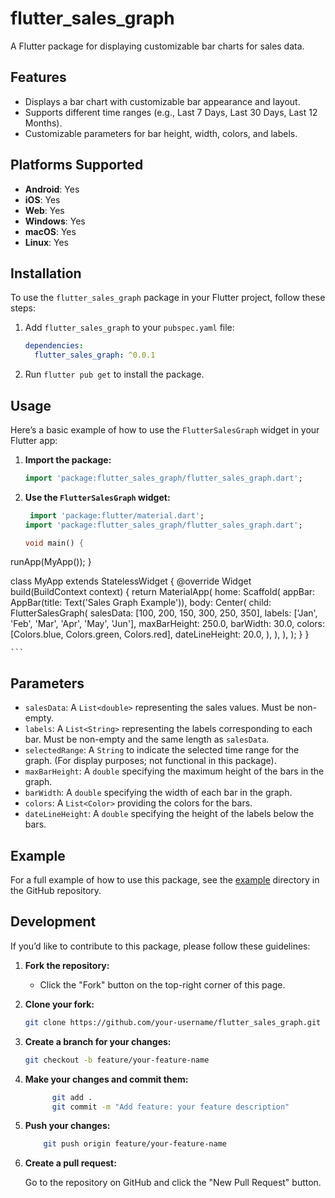 # flutter_sales_graph

A Flutter package for displaying customizable bar charts for sales data.

## Features

- Displays a bar chart with customizable bar appearance and layout.
- Supports different time ranges (e.g., Last 7 Days, Last 30 Days, Last 12 Months).
- Customizable parameters for bar height, width, colors, and labels.

## Platforms Supported

- **Android**: Yes
- **iOS**: Yes
- **Web**: Yes
- **Windows**: Yes
- **macOS**: Yes
- **Linux**: Yes


## Installation

To use the `flutter_sales_graph` package in your Flutter project, follow these steps:

1. Add `flutter_sales_graph` to your `pubspec.yaml` file:

    ```yaml
    dependencies:
      flutter_sales_graph: ^0.0.1
    ```

2. Run `flutter pub get` to install the package.

## Usage

Here’s a basic example of how to use the `FlutterSalesGraph` widget in your Flutter app:

1. **Import the package:**

    ```dart
    import 'package:flutter_sales_graph/flutter_sales_graph.dart';
    ```

2. **Use the `FlutterSalesGraph` widget:**

    ```dart
     import 'package:flutter/material.dart';
    import 'package:flutter_sales_graph/flutter_sales_graph.dart';

   void main() {
  runApp(MyApp());
      }

   class MyApp extends StatelessWidget {
      @override
    Widget build(BuildContext context) {
    return MaterialApp(
      home: Scaffold(
        appBar: AppBar(title: Text('Sales Graph Example')),
        body: Center(
          child: FlutterSalesGraph(
            salesData: [100, 200, 150, 300, 250, 350],
            labels: ['Jan', 'Feb', 'Mar', 'Apr', 'May', 'Jun'],
            maxBarHeight: 250.0,
            barWidth: 30.0,
            colors: [Colors.blue, Colors.green, Colors.red],
            dateLineHeight: 20.0,
          ),
        ),
      ),
    );
  }
}

    ```

## Parameters

- `salesData`: A `List<double>` representing the sales values. Must be non-empty.
- `labels`: A `List<String>` representing the labels corresponding to each bar. Must be non-empty and the same length as `salesData`.
- `selectedRange`: A `String` to indicate the selected time range for the graph. (For display purposes; not functional in this package).
- `maxBarHeight`: A `double` specifying the maximum height of the bars in the graph.
- `barWidth`: A `double` specifying the width of each bar in the graph.
- `colors`: A `List<Color>` providing the colors for the bars.
- `dateLineHeight`: A `double` specifying the height of the labels below the bars.

## Example

For a full example of how to use this package, see the [example](example/) directory in the GitHub repository.

## Development

If you’d like to contribute to this package, please follow these guidelines:

1. **Fork the repository:**
   - Click the "Fork" button on the top-right corner of this page.

2. **Clone your fork:**
   ```bash
   git clone https://github.com/your-username/flutter_sales_graph.git

3. **Create a branch for your changes:**
   ```bash
   git checkout -b feature/your-feature-name
4. **Make your changes and commit them:**
   ```bash
         git add .
         git commit -m "Add feature: your feature description"
5. **Push your changes:**
   ```bash
       git push origin feature/your-feature-name
6. **Create a pull request:** 

    Go to the repository on GitHub and click the "New Pull Request" button.


